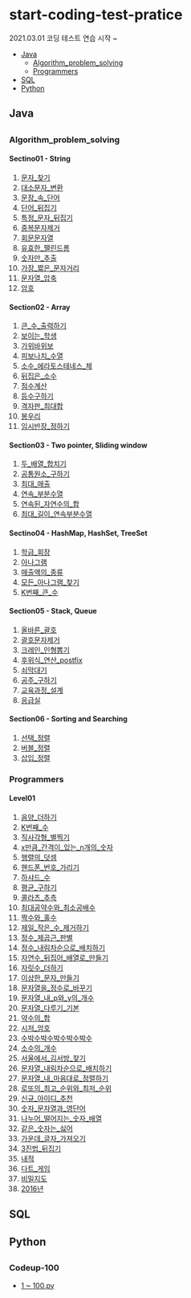# start-coding-test-pratice
2021.03.01 코딩 테스트 연습 시작 ~ 

<ul>
 <li>
   <a href="#java">Java</a>
   <ul>
    <li><a href="#Algorithm_problem_solving">Algorithm_problem_solving</a></li>
    <li><a href="#Programmers">Programmers</a></li>
  </ul>
 </li>
 <li><a href="#sql">SQL</a></li>
 <li><a href="#python">Python</a></li>
</ul>

<h2 id="java">Java<h2> 

<h3 id="Algorithm_problem_solving">Algorithm_problem_solving</h3>
 
#### Sectino01 - String
1. [문자_찾기](https://github.com/jaedeokhan/start-coding-test-pratice/tree/main/Algorithm_problem_solving/java/src/coding/section01/E01_%EB%AC%B8%EC%9E%90_%EC%B0%BE%EA%B8%B0)
2. [대소문자_변환](https://github.com/jaedeokhan/start-coding-test-pratice/tree/main/Algorithm_problem_solving/java/src/coding/section01/E02_%EB%8C%80%EC%86%8C%EB%AC%B8%EC%9E%90_%EB%B3%80%ED%99%98)
3. [문장_속_단어](https://github.com/jaedeokhan/start-coding-test-pratice/tree/main/Algorithm_problem_solving/java/src/coding/section01/E03_%EB%AC%B8%EC%9E%A5_%EC%86%8D_%EB%8B%A8%EC%96%B4)
4. [단어_뒤집기](https://github.com/jaedeokhan/start-coding-test-pratice/tree/main/Algorithm_problem_solving/java/src/coding/section01/E04_%EB%8B%A8%EC%96%B4_%EB%92%A4%EC%A7%91%EA%B8%B0)
5. [특정_문자_뒤집기](https://github.com/jaedeokhan/start-coding-test-pratice/tree/main/Algorithm_problem_solving/java/src/coding/section01/E05_%ED%8A%B9%EC%A0%95_%EB%AC%B8%EC%9E%90_%EB%92%A4%EC%A7%91%EA%B8%B0)
6. [중복문자제거](https://github.com/jaedeokhan/start-coding-test-pratice/tree/main/Algorithm_problem_solving/java/src/coding/section01/E06_%EC%A4%91%EB%B3%B5%EB%AC%B8%EC%9E%90%EC%A0%9C%EA%B1%B0)
7. [회문문자열](https://github.com/jaedeokhan/start-coding-test-pratice/tree/main/Algorithm_problem_solving/java/src/coding/section01/E07_%ED%9A%8C%EB%AC%B8%EB%AC%B8%EC%9E%90%EC%97%B4)
8. [유효한_팰린드롬](https://github.com/jaedeokhan/start-coding-test-pratice/tree/main/Algorithm_problem_solving/java/src/coding/section01/E08_%EC%9C%A0%ED%9A%A8%ED%95%9C_%ED%8C%B0%EB%A6%B0%EB%93%9C%EB%A1%AC)
9. [숫자만_추출](https://github.com/jaedeokhan/start-coding-test-pratice/tree/main/Algorithm_problem_solving/java/src/coding/section01/E09_%EC%88%AB%EC%9E%90%EB%A7%8C_%EC%B6%94%EC%B6%9C)
10. [가장_짧은_문자거리](https://github.com/jaedeokhan/start-coding-test-pratice/tree/main/Algorithm_problem_solving/java/src/coding/section01/E10_%EA%B0%80%EC%9E%A5_%EC%A7%A7%EC%9D%80_%EB%AC%B8%EC%9E%90%EA%B1%B0%EB%A6%AC)
11. [문자열_압축](https://github.com/jaedeokhan/start-coding-test-pratice/tree/main/Algorithm_problem_solving/java/src/coding/section01/E11_%EB%AC%B8%EC%9E%90%EC%97%B4_%EC%95%95%EC%B6%95)
12. [암호](https://github.com/jaedeokhan/start-coding-test-pratice/tree/main/Algorithm_problem_solving/java/src/coding/section01/E12_%EC%95%94%ED%98%B8)

#### Section02 - Array
1. [큰_수_출력하기](https://github.com/jaedeokhan/start-coding-test-pratice/tree/main/Algorithm_problem_solving/java/src/coding/section02/E01_%ED%81%B0_%EC%88%98_%EC%B6%9C%EB%A0%A5%ED%95%98%EA%B8%B0)
2. [보이는_학생](https://github.com/jaedeokhan/start-coding-test-pratice/tree/main/Algorithm_problem_solving/java/src/coding/section02/E02_%EB%B3%B4%EC%9D%B4%EB%8A%94_%ED%95%99%EC%83%9D)
3. [가위바위보](https://github.com/jaedeokhan/start-coding-test-pratice/tree/main/Algorithm_problem_solving/java/src/coding/section02/E03_%EA%B0%80%EC%9C%84%EB%B0%94%EC%9C%84%EB%B3%B4)
4. [피보나치_수열](https://github.com/jaedeokhan/start-coding-test-pratice/tree/main/Algorithm_problem_solving/java/src/coding/section02/E04_%ED%94%BC%EB%B3%B4%EB%82%98%EC%B9%98_%EC%88%98%EC%97%B4)
5. [소수_에라토스테네스_체](https://github.com/jaedeokhan/start-coding-test-pratice/tree/main/Algorithm_problem_solving/java/src/coding/section02/E05_%EC%86%8C%EC%88%98_%EC%97%90%EB%9D%BC%ED%86%A0%EC%8A%A4%ED%85%8C%EB%84%A4%EC%8A%A4_%EC%B2%B4)
6. [뒤집은_소수](https://github.com/jaedeokhan/start-coding-test-pratice/tree/main/Algorithm_problem_solving/java/src/coding/section02/E06_%EB%92%A4%EC%A7%91%EC%9D%80_%EC%86%8C%EC%88%98)
7. [점수계산](https://github.com/jaedeokhan/start-coding-test-pratice/tree/main/Algorithm_problem_solving/java/src/coding/section02/E07_%EC%A0%90%EC%88%98%EA%B3%84%EC%82%B0)
8. [등수구하기](https://github.com/jaedeokhan/start-coding-test-pratice/tree/main/Algorithm_problem_solving/java/src/coding/section02/E08_%EB%93%B1%EC%88%98%EA%B5%AC%ED%95%98%EA%B8%B0)
9. [격자판_최대합](https://github.com/jaedeokhan/start-coding-test-pratice/tree/main/Algorithm_problem_solving/java/src/coding/section02/E09_%EA%B2%A9%EC%9E%90%ED%8C%90_%EC%B5%9C%EB%8C%80%ED%95%A9)
10. [봉우리](https://github.com/jaedeokhan/start-coding-test-pratice/tree/main/Algorithm_problem_solving/java/src/coding/section02/E10_%EB%B4%89%EC%9A%B0%EB%A6%AC)
11. [임시반장_정하기](https://github.com/jaedeokhan/start-coding-test-pratice/tree/main/Algorithm_problem_solving/java/src/coding/section02/E11_%EC%9E%84%EC%8B%9C%EB%B0%98%EC%9E%A5_%EC%A0%95%ED%95%98%EA%B8%B0)

#### Section03 - Two pointer, Sliding window
1. [두_배열_합치기](https://github.com/jaedeokhan/start-coding-test-pratice/tree/main/Algorithm_problem_solving/java/src/coding/section03/E01_%EB%91%90_%EB%B0%B0%EC%97%B4_%ED%95%A9%EC%B9%98%EA%B8%B0)
2. [공통원소_구하기](https://github.com/jaedeokhan/start-coding-test-pratice/tree/main/Algorithm_problem_solving/java/src/coding/section03/E02_%EA%B3%B5%ED%86%B5%EC%9B%90%EC%86%8C_%EA%B5%AC%ED%95%98%EA%B8%B0)
3. [최대_매출](https://github.com/jaedeokhan/start-coding-test-pratice/tree/main/Algorithm_problem_solving/java/src/coding/section03/E03_%EC%B5%9C%EB%8C%80_%EB%A7%A4%EC%B6%9C)
4. [연속_부분수열](https://github.com/jaedeokhan/start-coding-test-pratice/tree/main/Algorithm_problem_solving/java/src/coding/section03/E04_%EC%97%B0%EC%86%8D_%EB%B6%80%EB%B6%84%EC%88%98%EC%97%B4)
5. [연속된_자연수의_합](https://github.com/jaedeokhan/start-coding-test-pratice/tree/main/Algorithm_problem_solving/java/src/coding/section03/E05_%EC%97%B0%EC%86%8D%EB%90%9C_%EC%9E%90%EC%97%B0%EC%88%98%EC%9D%98_%ED%95%A9)
6. [최대_길이_연속부분수열](https://github.com/jaedeokhan/start-coding-test-pratice/tree/main/Algorithm_problem_solving/java/src/coding/section03/E06_%EC%B5%9C%EB%8C%80_%EA%B8%B8%EC%9D%B4_%EC%97%B0%EC%86%8D%EB%B6%80%EB%B6%84%EC%88%98%EC%97%B4)

#### Sectino04 - HashMap, HashSet, TreeSet
1. [학급_회장](https://github.com/jaedeokhan/start-coding-test-pratice/tree/main/Algorithm_problem_solving/java/src/coding/section04/E01_%ED%95%99%EA%B8%89_%ED%9A%8C%EC%9E%A5)
2. [아나그램](https://github.com/jaedeokhan/start-coding-test-pratice/tree/main/Algorithm_problem_solving/java/src/coding/section04/E02_%EC%95%84%EB%82%98%EA%B7%B8%EB%9E%A8)
3. [매출액의_종류](https://github.com/jaedeokhan/start-coding-test-pratice/tree/main/Algorithm_problem_solving/java/src/coding/section04/E03_%EB%A7%A4%EC%B6%9C%EC%95%A1%EC%9D%98_%EC%A2%85%EB%A5%98)
4. [모든_아나그램_찾기](https://github.com/jaedeokhan/start-coding-test-pratice/tree/main/Algorithm_problem_solving/java/src/coding/section04/E04_%EB%AA%A8%EB%93%A0_%EC%95%84%EB%82%98%EA%B7%B8%EB%9E%A8_%EC%B0%BE%EA%B8%B0)
5. [K번째_큰_수](https://github.com/jaedeokhan/start-coding-test-pratice/tree/main/Algorithm_problem_solving/java/src/coding/section04/E05_K%EB%B2%88%EC%A7%B8_%ED%81%B0_%EC%88%98)

#### Section05 - Stack, Queue
1. [올바른_괄호](https://github.com/jaedeokhan/start-coding-test-pratice/tree/main/Algorithm_problem_solving/java/src/coding/section05/E01_%EC%98%AC%EB%B0%94%EB%A5%B8_%EA%B4%84%ED%98%B8)
2. [괄호문자제거](https://github.com/jaedeokhan/start-coding-test-pratice/tree/main/Algorithm_problem_solving/java/src/coding/section05/E02_%EA%B4%84%ED%98%B8%EB%AC%B8%EC%9E%90%EC%A0%9C%EA%B1%B0)
3. [크레인_인형뽑기](https://github.com/jaedeokhan/start-coding-test-pratice/tree/main/Algorithm_problem_solving/java/src/coding/section05/E03_%ED%81%AC%EB%A0%88%EC%9D%B8_%EC%9D%B8%ED%98%95%EB%BD%91%EA%B8%B0)
4. [후위식_연산_postfix](https://github.com/jaedeokhan/start-coding-test-pratice/tree/main/Algorithm_problem_solving/java/src/coding/section05/E04_%ED%9B%84%EC%9C%84%EC%8B%9D_%EC%97%B0%EC%82%B0_postfix)
5. [쇠막대기](https://github.com/jaedeokhan/start-coding-test-pratice/tree/main/Algorithm_problem_solving/java/src/coding/section05/E05_%EC%87%A0%EB%A7%89%EB%8C%80%EA%B8%B0)
6. [공주_구하기](https://github.com/jaedeokhan/start-coding-test-pratice/tree/main/Algorithm_problem_solving/java/src/coding/section05/E06_%EA%B3%B5%EC%A3%BC_%EA%B5%AC%ED%95%98%EA%B8%B0)
7. [교육과정_설계](https://github.com/jaedeokhan/start-coding-test-pratice/tree/main/Algorithm_problem_solving/java/src/coding/section05/E07_%EA%B5%90%EC%9C%A1%EA%B3%BC%EC%A0%95_%EC%84%A4%EA%B3%84)
8. [응급실](https://github.com/jaedeokhan/start-coding-test-pratice/tree/main/Algorithm_problem_solving/java/src/coding/section05/E08_%EC%9D%91%EA%B8%89%EC%8B%A4)

#### Section06 - Sorting and Searching
1. [선택_정렬](https://github.com/jaedeokhan/start-coding-test-pratice/tree/main/Algorithm_problem_solving/java/src/coding/section06/E01_%EC%84%A0%ED%83%9D_%EC%A0%95%EB%A0%AC)
2. [버블_정렬](https://github.com/jaedeokhan/start-coding-test-pratice/tree/main/Algorithm_problem_solving/java/src/coding/section06/E02_%EB%B2%84%EB%B8%94_%EC%A0%95%EB%A0%AC)
3. [삽입_정렬](https://github.com/jaedeokhan/start-coding-test-pratice/tree/main/Algorithm_problem_solving/java/src/coding/section06/E03_%EC%82%BD%EC%9E%85_%EC%A0%95%EB%A0%AC)

<h3 id="Programmers">Programmers</h3>

#### Level01
1. [음양_더하기](https://github.com/jaedeokhan/start-coding-test-pratice/tree/main/programmers/java/src/level01/E01_%EC%9D%8C%EC%96%91_%EB%8D%94%ED%95%98%EA%B8%B0)
2. [K번째_수](https://github.com/jaedeokhan/start-coding-test-pratice/tree/main/programmers/java/src/level01/E02_K%EB%B2%88%EC%A7%B8_%EC%88%98)
3. [직사각형_별찍기](https://github.com/jaedeokhan/start-coding-test-pratice/tree/main/programmers/java/src/level01/E03_%EC%A7%81%EC%82%AC%EA%B0%81%ED%98%95_%EB%B3%84%EC%B0%8D%EA%B8%B0)
4. [x만큼_간격이_있는_n개의_숫자](https://github.com/jaedeokhan/start-coding-test-pratice/tree/main/programmers/java/src/level01/E04_x%EB%A7%8C%ED%81%BC_%EA%B0%84%EA%B2%A9%EC%9D%B4_%EC%9E%88%EB%8A%94_n%EA%B0%9C%EC%9D%98_%EC%88%AB%EC%9E%90)
5. [행렬의_덧셈](https://github.com/jaedeokhan/start-coding-test-pratice/tree/main/programmers/java/src/level01/E05_%ED%96%89%EB%A0%AC%EC%9D%98_%EB%8D%A7%EC%85%88)
6. [핸드폰_번호_가리기](https://github.com/jaedeokhan/start-coding-test-pratice/tree/main/programmers/java/src/level01/E06_%ED%95%B8%EB%93%9C%ED%8F%B0_%EB%B2%88%ED%98%B8_%EA%B0%80%EB%A6%AC%EA%B8%B0)
7. [하샤드_수](https://github.com/jaedeokhan/start-coding-test-pratice/tree/main/programmers/java/src/level01/E07_%ED%95%98%EC%83%A4%EB%93%9C_%EC%88%98)
8. [평균_구하기](https://github.com/jaedeokhan/start-coding-test-pratice/tree/main/programmers/java/src/level01/E08_%ED%8F%89%EA%B7%A0_%EA%B5%AC%ED%95%98%EA%B8%B0)
9. [콜라츠_추측](https://github.com/jaedeokhan/start-coding-test-pratice/tree/main/programmers/java/src/level01/E09_%EC%BD%9C%EB%9D%BC%EC%B8%A0_%EC%B6%94%EC%B8%A1)
10. [최대공약수와_최소공배수](https://github.com/jaedeokhan/start-coding-test-pratice/tree/main/programmers/java/src/level01/E10_%EC%B5%9C%EB%8C%80%EA%B3%B5%EC%95%BD%EC%88%98%EC%99%80_%EC%B5%9C%EC%86%8C%EA%B3%B5%EB%B0%B0%EC%88%98)
11. [짝수와_홀수](https://github.com/jaedeokhan/start-coding-test-pratice/tree/main/programmers/java/src/level01/E11_%EC%A7%9D%EC%88%98%EC%99%80_%ED%99%80%EC%88%98)
12. [제일_작은_수_제거하기](https://github.com/jaedeokhan/start-coding-test-pratice/tree/main/programmers/java/src/level01/E12_%EC%A0%9C%EC%9D%BC_%EC%9E%91%EC%9D%80_%EC%88%98_%EC%A0%9C%EA%B1%B0%ED%95%98%EA%B8%B0)
13. [정수_제곱근_판별](https://github.com/jaedeokhan/start-coding-test-pratice/tree/main/programmers/java/src/level01/E13_%EC%A0%95%EC%88%98_%EC%A0%9C%EA%B3%B1%EA%B7%BC_%ED%8C%90%EB%B3%84)
14. [정수_내림차순으로_배치하기](https://github.com/jaedeokhan/start-coding-test-pratice/tree/main/programmers/java/src/level01/E14_%EC%A0%95%EC%88%98_%EB%82%B4%EB%A6%BC%EC%B0%A8%EC%88%9C%EC%9C%BC%EB%A1%9C_%EB%B0%B0%EC%B9%98%ED%95%98%EA%B8%B0)
15. [자연수_뒤집어_배열로_만들기](https://github.com/jaedeokhan/start-coding-test-pratice/tree/main/programmers/java/src/level01/E15_%EC%9E%90%EC%97%B0%EC%88%98_%EB%92%A4%EC%A7%91%EC%96%B4_%EB%B0%B0%EC%97%B4%EB%A1%9C_%EB%A7%8C%EB%93%A4%EA%B8%B0)
16. [자릿수_더하기](https://github.com/jaedeokhan/start-coding-test-pratice/tree/main/programmers/java/src/level01/E16_%EC%9E%90%EB%A6%BF%EC%88%98_%EB%8D%94%ED%95%98%EA%B8%B0)
17. [이상한_문자_만들기](https://github.com/jaedeokhan/start-coding-test-pratice/tree/main/programmers/java/src/level01/E17_%EC%9D%B4%EC%83%81%ED%95%9C_%EB%AC%B8%EC%9E%90_%EB%A7%8C%EB%93%A4%EA%B8%B0)
18. [문자열을_정수로_바꾸기](https://github.com/jaedeokhan/start-coding-test-pratice/tree/main/programmers/java/src/level01/E18_%EB%AC%B8%EC%9E%90%EC%97%B4%EC%9D%84_%EC%A0%95%EC%88%98%EB%A1%9C_%EB%B0%94%EA%BE%B8%EA%B8%B0)
19. [문자열_내_p와_y의_개수](https://github.com/jaedeokhan/start-coding-test-pratice/tree/main/programmers/java/src/level01/E19_%EB%AC%B8%EC%9E%90%EC%97%B4_%EB%82%B4_p%EC%99%80_y%EC%9D%98_%EA%B0%9C%EC%88%98)
20. [문자열_다루기_기본](https://github.com/jaedeokhan/start-coding-test-pratice/tree/main/programmers/java/src/level01/E20_%EB%AC%B8%EC%9E%90%EC%97%B4_%EB%8B%A4%EB%A3%A8%EA%B8%B0_%EA%B8%B0%EB%B3%B8)
21. [약수의_합](https://github.com/jaedeokhan/start-coding-test-pratice/tree/main/programmers/java/src/level01/E21_%EC%95%BD%EC%88%98%EC%9D%98_%ED%95%A9)
22. [시저_암호](https://github.com/jaedeokhan/start-coding-test-pratice/tree/main/programmers/java/src/level01/E22_%EC%8B%9C%EC%A0%80_%EC%95%94%ED%98%B8)
23. [수박수박수박수박수박수](https://github.com/jaedeokhan/start-coding-test-pratice/tree/main/programmers/java/src/level01/E23_%EC%88%98%EB%B0%95%EC%88%98%EB%B0%95%EC%88%98%EB%B0%95%EC%88%98%EB%B0%95%EC%88%98%EB%B0%95%EC%88%98)
24. [소수의_개수](https://github.com/jaedeokhan/start-coding-test-pratice/tree/main/programmers/java/src/level01/E24_%EC%86%8C%EC%88%98%EC%9D%98_%EA%B0%9C%EC%88%98)
25. [서울에서_김서방_찾기](https://github.com/jaedeokhan/start-coding-test-pratice/tree/main/programmers/java/src/level01/E25_%EC%84%9C%EC%9A%B8%EC%97%90%EC%84%9C_%EA%B9%80%EC%84%9C%EB%B0%A9_%EC%B0%BE%EA%B8%B0)
26. [문자열_내림차순으로_배치하기](https://github.com/jaedeokhan/start-coding-test-pratice/tree/main/programmers/java/src/level01/E26_%EB%AC%B8%EC%9E%90%EC%97%B4_%EB%82%B4%EB%A6%BC%EC%B0%A8%EC%88%9C%EC%9C%BC%EB%A1%9C_%EB%B0%B0%EC%B9%98%ED%95%98%EA%B8%B0)
27. [문자열_내_마음대로_정렬하기](https://github.com/jaedeokhan/start-coding-test-pratice/tree/main/programmers/java/src/level01/E27_%EB%AC%B8%EC%9E%90%EC%97%B4_%EB%82%B4_%EB%A7%88%EC%9D%8C%EB%8C%80%EB%A1%9C_%EC%A0%95%EB%A0%AC%ED%95%98%EA%B8%B0)
28. [로또의_최고_순위와_최저_순위](https://github.com/jaedeokhan/start-coding-test-pratice/tree/main/programmers/java/src/level01/E28_%EB%A1%9C%EB%98%90%EC%9D%98_%EC%B5%9C%EA%B3%A0_%EC%88%9C%EC%9C%84%EC%99%80_%EC%B5%9C%EC%A0%80_%EC%88%9C%EC%9C%84)
29. [신규_아이디_추천](https://github.com/jaedeokhan/start-coding-test-pratice/tree/main/programmers/java/src/level01/E29_%EC%8B%A0%EA%B7%9C_%EC%95%84%EC%9D%B4%EB%94%94_%EC%B6%94%EC%B2%9C)
30. [숫자_문자열과_영단어](https://github.com/jaedeokhan/start-coding-test-pratice/tree/main/programmers/java/src/level01/E30_%EC%88%AB%EC%9E%90_%EB%AC%B8%EC%9E%90%EC%97%B4%EA%B3%BC_%EC%98%81%EB%8B%A8%EC%96%B4)
31. [나누어_떨어지는_숫자_배열](https://github.com/jaedeokhan/start-coding-test-pratice/tree/main/programmers/java/src/level01/E31_%EB%82%98%EB%88%84%EC%96%B4_%EB%96%A8%EC%96%B4%EC%A7%80%EB%8A%94_%EC%88%AB%EC%9E%90_%EB%B0%B0%EC%97%B4)
32. [같은_숫자는_싫어](https://github.com/jaedeokhan/start-coding-test-pratice/tree/main/programmers/java/src/level01/E32_%EA%B0%99%EC%9D%80_%EC%88%AB%EC%9E%90%EB%8A%94_%EC%8B%AB%EC%96%B4)
33. [가운데_글자_가져오기](https://github.com/jaedeokhan/start-coding-test-pratice/tree/main/programmers/java/src/level01/E33_%EA%B0%80%EC%9A%B4%EB%8D%B0_%EA%B8%80%EC%9E%90_%EA%B0%80%EC%A0%B8%EC%98%A4%EA%B8%B0)
34. [3진법_뒤집기](https://github.com/jaedeokhan/start-coding-test-pratice/tree/main/programmers/java/src/level01/E34_3%EC%A7%84%EB%B2%95_%EB%92%A4%EC%A7%91%EA%B8%B0)
35. [내적](https://github.com/jaedeokhan/start-coding-test-pratice/tree/main/programmers/java/src/level01/E35_%EB%82%B4%EC%A0%81)
36. [다트_게임](https://github.com/jaedeokhan/start-coding-test-pratice/tree/main/programmers/java/src/level01/E36_%EB%8B%A4%ED%8A%B8_%EA%B2%8C%EC%9E%84)
37. [비밀지도](https://github.com/jaedeokhan/start-coding-test-pratice/tree/main/programmers/java/src/level01/E37_%EB%B9%84%EB%B0%80%EC%A7%80%EB%8F%84)
38. [2016년](https://github.com/jaedeokhan/start-coding-test-pratice/tree/main/programmers/java/src/level01/E38_2016%EB%85%84)


<h2 id="sql">SQL<h2> 

<h2 id="python">Python<h2> 
 
### Codeup-100
* [1 ~ 100.py](https://github.com/jaedeokhan/start-coding-test-pratice/tree/main/codeup-100)

 


